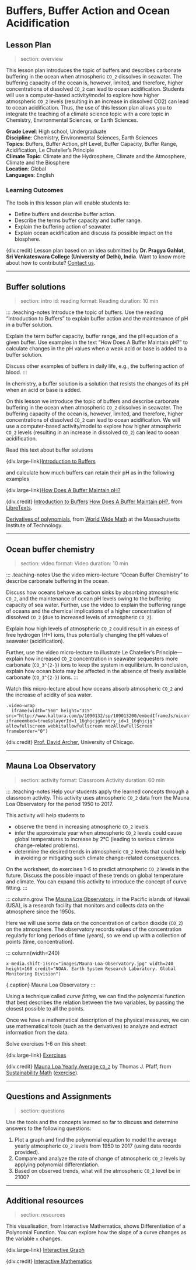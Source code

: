 # Buffers, Buffer Action and Ocean Acidification

## Lesson Plan
> section: overview

This lesson plan introduces the topic of buffers and describes carbonate buffering in the ocean when atmospheric `CO_2` dissolves in seawater. The buffering capacity of the ocean is, however, limited, and therefore, higher concentrations of dissolved `CO_2` can lead to ocean acidification. Students will use a computer-based activity/model to explore how higher atmospheric `CO_2` levels (resulting in an increase in dissolved CO2) can lead to ocean acidification. Thus, the use of this lesson plan allows you to integrate the teaching of a climate science topic with a core topic in Chemistry, Environmental Sciences, or Earth Sciences.


__Grade Level__: High school, Undergraduate  
__Discipline__: Chemistry, Environmental Sciences, Earth Sciences  
__Topics__: Buffers, Buffer Action, pH Level, Buffer Capacity, Buffer Range, Acidification, Le Chatelier’s Principle  
__Climate Topic__: Climate and the Hydrosphere, Climate and the Atmosphere, Climate and the Biosphere  
__Location__: Global  
__Languages__: English  

### Learning Outcomes

The tools in this lesson plan will enable students to:

* Define buffers and describe buffer action.
* Describe the terms buffer capacity and buffer range.
* Explain the buffering action of seawater.
* Explain ocean acidification and discuss its possible impact on the biosphere.


	
{div.credit}
Lesson plan based on an idea submitted by **Dr. Pragya Gahlot, Sri Venkateswara College (University of Delhi), India**.
Want to know more about how to contribute? [Contact us](https://tropicsu.org/contact/).

---

## Buffer solutions
> section: intro
> id: reading
> format: Reading
> duration: 10 min

::: .teaching-notes
Introduce the topic of buffers. Use the reading “Introduction to Buffers” to explain buffer action and the maintenance of pH in a buffer solution.

Explain the term buffer capacity, buffer range, and the pH equation of a given buffer. Use examples in the text “How Does A Buffer Maintain pH?” to calculate changes in the pH values when a weak acid or base is added to a buffer solution.

Discuss other examples of buffers in daily life, e.g., the buffering action of blood.
:::


In chemistry, a buffer solution is a solution that resists the changes of its pH when an acid or base is added. 

On this lesson we introduce the topic of buffers and describe carbonate buffering in the ocean when atmospheric `CO_2` dissolves in seawater. The buffering capacity of the ocean is, however, limited, and therefore, higher concentrations of dissolved `CO_2` can lead to ocean acidification. We will use a computer-based activity/model to explore how higher atmospheric `CO_2` levels (resulting in an increase in dissolved `CO_2`) can lead to ocean acidification.



Read this text about buffer solutions

{div.large-link}[Introduction to Buffers](/resources/buffers-oceans/downloads/Introduction_to_Buffers.pdf)

and calculate how much buffers can retain their pH as in the following examples

{div.large-link}[How Does A Buffer Maintain pH?](/resources/buffers-oceans/downloads/How_Does_A_Buffer_Maintain_Ph.pdf)



{div.credit} 
[Introduction to Buffers](https://chem.libretexts.org/Bookshelves/Physical_and_Theoretical_Chemistry_Textbook_Maps/Supplemental_Modules_%28Physical_and_Theoretical_Chemistry%29/Acids_and_Bases/Buffers/Introduction_to_Buffers)
[How Does A Buffer Maintain pH?](https://chem.libretexts.org/Bookshelves/Physical_and_Theoretical_Chemistry_Textbook_Maps/Supplemental_Modules_%28Physical_and_Theoretical_Chemistry%29/Acids_and_Bases/Buffers/How_Does_A_Buffer_Maintain_Ph%3F), from [LibreTexts](https://libretexts.org/).



[Derivatives of polynomials](http://web.mit.edu/wwmath/calculus/differentiation/polynomials.html), from [World Wide Math](http://web.mit.edu/wwmath/index.html) at the Massachusetts Institute of Technology.

---

## Ocean buffer chemistry
> section: video
> format: Video
> duration: 10 min

::: .teaching-notes
Use the video micro-lecture “Ocean Buffer Chemistry” to describe carbonate buffering in the ocean.

Discuss how oceans behave as carbon sinks by absorbing atmospheric `CO_2`, and the maintenance of ocean pH levels owing to the buffering capacity of sea water. Further, use the video to explain the buffering range of oceans and the chemical implications of a higher concentration of dissolved `CO_2` (due to increased levels of atmospheric `CO_2`).

Explain how high levels of atmospheric `CO_2` could result in an excess of free hydrogen (H+) ions, thus potentially changing the pH values of seawater (acidification).

Further, use the video micro-lecture to illustrate Le Chatelier’s Principle—explain how increased `CO_2` concentration in seawater sequesters more carbonate (`CO_3^{2-}`) ions to keep the system in equilibrium. In conclusion, explain how ocean biota may be affected in the absence of freely available carbonate (`CO_3^{2-}`) ions.
:::

Watch this micro-lecture about how oceans absorb atmospheric `CO_2` and the increase of acidity of sea water.

    .video-wrap
      iframe(width="560" height="315" src="http://www.kaltura.com/p/1090132/sp/109013200/embedIframeJs/uiconf_id/20652192/partner_id/1090132?iframeembed=true&playerId=1_16ghjcjg&entry_id=1_16ghjcjg" allowfullscreen webkitallowfullscreen mozAllowFullScreen frameborder="0")

{div.credit} [Prof. David Archer](https://geosci.uchicago.edu/people/david-archer/), University of Chicago. 

---

## Mauna Loa Observatory
> section: activity
> format: Classroom Activity
> duration: 60 min

::: .teaching-notes
Help your students apply the learned concepts through a classroom activity. This
activity uses atmospheric `CO_2` data from the Mauna Loa Observatory for the period 1950 to 2017.

This activity will help students to
* observe the trend in increasing atmospheric `CO_2` levels.
* infer the approximate year when atmospheric `CO_2` levels could cause global
  temperatures to increase by 2°C (leading to serious climate change-related
  problems).
* determine the desired trends in atmospheric `CO_2` levels that could help in
  avoiding or mitigating such climate change-related consequences.

On the worksheet, do exercises 1-6 to predict atmospheric `CO_2` levels in the
future. Discuss the possible impact of these trends on global temperature and
climate. You can expand this activity to introduce the concept of curve fitting.
:::

::: column.grow
The [Mauna Loa Observatory](https://www.esrl.noaa.gov/gmd/obop/mlo/), in the
Pacific islands of Hawaii (USA), is a research facility that monitors and
collects data on the atmosphere since the 1950s.

Here we will use some data on the concentration of carbon dioxide (`CO_2`) on
the atmosphere. The observatory records values of the concentration regularly
for long periods of time (years), so we end up with a collection of points
(time, concentration).

::: column(width=240)

    x-media.shift-1(src="images/Mauna-Loa-Observatory.jpg" width=240 height=160 credit="NOAA. Earth System Research Laboratory. Global Monitoring Division")

{.caption} Mauna Loa Observatory
:::

Using a technique called _curve fitting_, we can find the polynomial function
that best describes the relation between the two variables, by passing the
closest possible to all the points. 

Once we have a mathematical description of the physical measures, we can use
mathematical tools (such as the derivatives) to analyze and extract information
from the data.

Solve exercises 1-6 on this sheet:

{div.large-link} [Exercises](/resources/co2-calculus/downloads/Mauna-Loa-CO2.docx)

<!-- * You will need this data: [Excel file](http://sustainabilitymath.org/excel/Mauna-Loa-CO2.xlsx) -->

{div.credit} [Mauna Loa Yearly Average `CO_2`](http://sustainabilitymath.org/calculus-materials/) by Thomas J. Pfaff, from [Sustainability Math](http://sustainabilitymath.org/) ([exercise](http://sustainabilitymath.org/word/Mauna-Loa-CO2.docx)).

---

## Questions and Assignments
> section: questions

Use the tools and the concepts learned so far to discuss and determine answers to the following questions:

1. Plot a graph and find the polynomial equation to model the average yearly
   atmospheric `CO_2` levels from 1950 to 2017 (using data records provided).
2. Compare and analyze the rate of change of atmospheric `CO_2` levels by applying
   polynomial differentiation.
3. Based on observed trends, what will the atmospheric `CO_2` level be in 2100?

---

## Additional resources
> section: resources

This visualisation, from Interactive Mathematics, shows Differentiation of a
Polynomial Function. You can explore how the slope of a curve changes as the
variable `x` changes.

{div.large-link} [Interactive Graph](https://www.intmath.com/differentiation/derivative-graphs.php)

{div.credit} [Interactive Mathematics](https://www.intmath.com)
